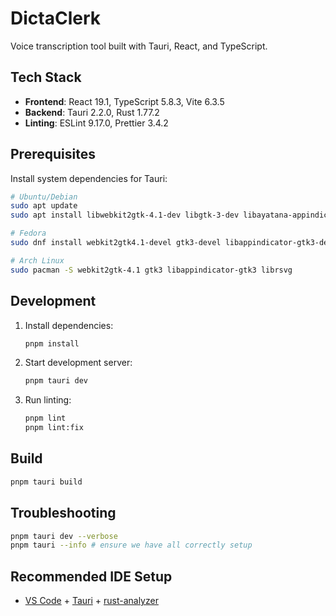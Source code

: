 # DictaClerk

Voice transcription tool built with Tauri, React, and TypeScript.

## Tech Stack

- **Frontend**: React 19.1, TypeScript 5.8.3, Vite 6.3.5
- **Backend**: Tauri 2.2.0, Rust 1.77.2
- **Linting**: ESLint 9.17.0, Prettier 3.4.2

## Prerequisites

Install system dependencies for Tauri:

```bash
# Ubuntu/Debian
sudo apt update
sudo apt install libwebkit2gtk-4.1-dev libgtk-3-dev libayatana-appindicator3-dev librsvg2-dev

# Fedora
sudo dnf install webkit2gtk4.1-devel gtk3-devel libappindicator-gtk3-devel librsvg2-devel

# Arch Linux
sudo pacman -S webkit2gtk-4.1 gtk3 libappindicator-gtk3 librsvg
```

## Development

1. Install dependencies:

   ```bash
   pnpm install
   ```

2. Start development server:

   ```bash
   pnpm tauri dev
   ```

3. Run linting:
   ```bash
   pnpm lint
   pnpm lint:fix
   ```

## Build

```bash
pnpm tauri build
```

## Troubleshooting

```bash
pnpm tauri dev --verbose
pnpm tauri --info # ensure we have all correctly setup
```

## Recommended IDE Setup

- [VS Code](https://code.visualstudio.com/) + [Tauri](https://marketplace.visualstudio.com/items?itemName=tauri-apps.tauri-vscode) + [rust-analyzer](https://marketplace.visualstudio.com/items?itemName=rust-lang.rust-analyzer)
